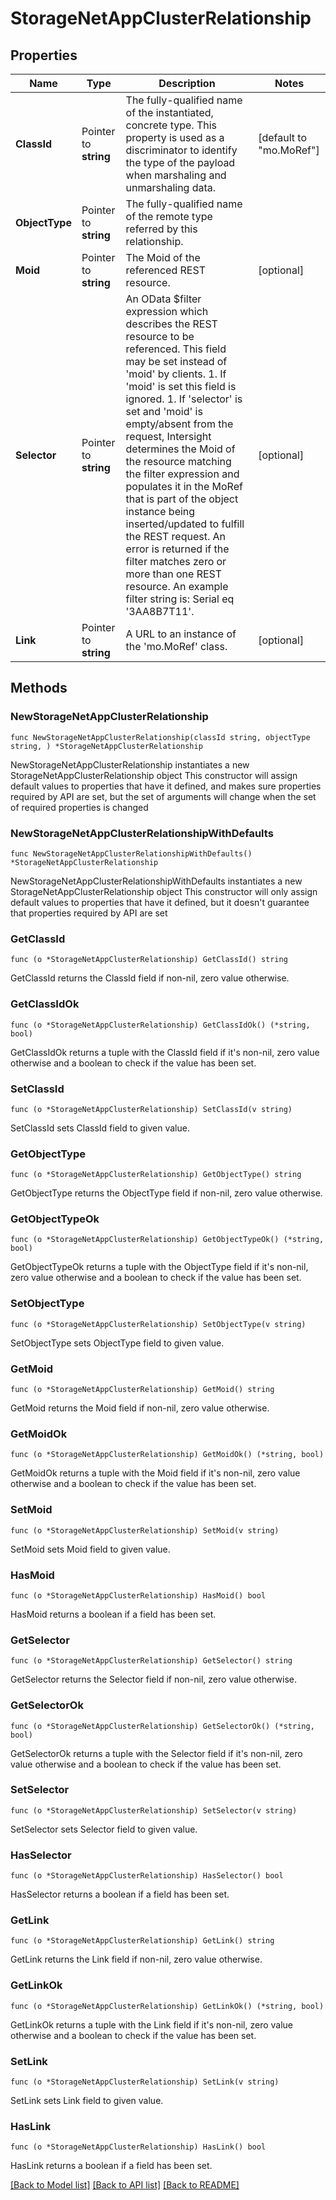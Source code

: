 # StorageNetAppClusterRelationship

## Properties

Name | Type | Description | Notes
------------ | ------------- | ------------- | -------------
**ClassId** | Pointer to **string** | The fully-qualified name of the instantiated, concrete type. This property is used as a discriminator to identify the type of the payload when marshaling and unmarshaling data. | [default to "mo.MoRef"]
**ObjectType** | Pointer to **string** | The fully-qualified name of the remote type referred by this relationship. | 
**Moid** | Pointer to **string** | The Moid of the referenced REST resource. | [optional] 
**Selector** | Pointer to **string** | An OData $filter expression which describes the REST resource to be referenced. This field may be set instead of &#39;moid&#39; by clients. 1. If &#39;moid&#39; is set this field is ignored. 1. If &#39;selector&#39; is set and &#39;moid&#39; is empty/absent from the request, Intersight determines the Moid of the resource matching the filter expression and populates it in the MoRef that is part of the object instance being inserted/updated to fulfill the REST request. An error is returned if the filter matches zero or more than one REST resource. An example filter string is: Serial eq &#39;3AA8B7T11&#39;. | [optional] 
**Link** | Pointer to **string** | A URL to an instance of the &#39;mo.MoRef&#39; class. | [optional] 

## Methods

### NewStorageNetAppClusterRelationship

`func NewStorageNetAppClusterRelationship(classId string, objectType string, ) *StorageNetAppClusterRelationship`

NewStorageNetAppClusterRelationship instantiates a new StorageNetAppClusterRelationship object
This constructor will assign default values to properties that have it defined,
and makes sure properties required by API are set, but the set of arguments
will change when the set of required properties is changed

### NewStorageNetAppClusterRelationshipWithDefaults

`func NewStorageNetAppClusterRelationshipWithDefaults() *StorageNetAppClusterRelationship`

NewStorageNetAppClusterRelationshipWithDefaults instantiates a new StorageNetAppClusterRelationship object
This constructor will only assign default values to properties that have it defined,
but it doesn't guarantee that properties required by API are set

### GetClassId

`func (o *StorageNetAppClusterRelationship) GetClassId() string`

GetClassId returns the ClassId field if non-nil, zero value otherwise.

### GetClassIdOk

`func (o *StorageNetAppClusterRelationship) GetClassIdOk() (*string, bool)`

GetClassIdOk returns a tuple with the ClassId field if it's non-nil, zero value otherwise
and a boolean to check if the value has been set.

### SetClassId

`func (o *StorageNetAppClusterRelationship) SetClassId(v string)`

SetClassId sets ClassId field to given value.


### GetObjectType

`func (o *StorageNetAppClusterRelationship) GetObjectType() string`

GetObjectType returns the ObjectType field if non-nil, zero value otherwise.

### GetObjectTypeOk

`func (o *StorageNetAppClusterRelationship) GetObjectTypeOk() (*string, bool)`

GetObjectTypeOk returns a tuple with the ObjectType field if it's non-nil, zero value otherwise
and a boolean to check if the value has been set.

### SetObjectType

`func (o *StorageNetAppClusterRelationship) SetObjectType(v string)`

SetObjectType sets ObjectType field to given value.


### GetMoid

`func (o *StorageNetAppClusterRelationship) GetMoid() string`

GetMoid returns the Moid field if non-nil, zero value otherwise.

### GetMoidOk

`func (o *StorageNetAppClusterRelationship) GetMoidOk() (*string, bool)`

GetMoidOk returns a tuple with the Moid field if it's non-nil, zero value otherwise
and a boolean to check if the value has been set.

### SetMoid

`func (o *StorageNetAppClusterRelationship) SetMoid(v string)`

SetMoid sets Moid field to given value.

### HasMoid

`func (o *StorageNetAppClusterRelationship) HasMoid() bool`

HasMoid returns a boolean if a field has been set.

### GetSelector

`func (o *StorageNetAppClusterRelationship) GetSelector() string`

GetSelector returns the Selector field if non-nil, zero value otherwise.

### GetSelectorOk

`func (o *StorageNetAppClusterRelationship) GetSelectorOk() (*string, bool)`

GetSelectorOk returns a tuple with the Selector field if it's non-nil, zero value otherwise
and a boolean to check if the value has been set.

### SetSelector

`func (o *StorageNetAppClusterRelationship) SetSelector(v string)`

SetSelector sets Selector field to given value.

### HasSelector

`func (o *StorageNetAppClusterRelationship) HasSelector() bool`

HasSelector returns a boolean if a field has been set.

### GetLink

`func (o *StorageNetAppClusterRelationship) GetLink() string`

GetLink returns the Link field if non-nil, zero value otherwise.

### GetLinkOk

`func (o *StorageNetAppClusterRelationship) GetLinkOk() (*string, bool)`

GetLinkOk returns a tuple with the Link field if it's non-nil, zero value otherwise
and a boolean to check if the value has been set.

### SetLink

`func (o *StorageNetAppClusterRelationship) SetLink(v string)`

SetLink sets Link field to given value.

### HasLink

`func (o *StorageNetAppClusterRelationship) HasLink() bool`

HasLink returns a boolean if a field has been set.


[[Back to Model list]](../README.md#documentation-for-models) [[Back to API list]](../README.md#documentation-for-api-endpoints) [[Back to README]](../README.md)


